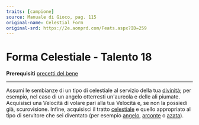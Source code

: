 ```yaml
---
traits: [campione]
source: Manuale di Gioco, pag. 115
original-name: Celestial Form
original-srd: https://2e.aonprd.com/Feats.aspx?ID=259
---
```


# Forma Celestiale - Talento 18

**Prerequisiti** [precetti del bene](/classi/campione/precetti/bene)

---

Assumi le sembianze di un tipo di celestiale al servizio della tua
[divinità](/ambientazione/divinita); per esempio, nel caso di un angelo
otterresti un'aureola e delle ali piumate. Acquisisci una Velocità di volare
pari alla tua Velocità e, se non la possiedi già, scurovisione. Infine,
acquisisci il tratto [celestiale](/tratti/celestiale) e quello appropriato al
tipo di servitore che sei diventato (per esempio [angelo](/tratti/angelo),
[arconte](/tratti/arconte) o [azata](/tratti/azata)).
